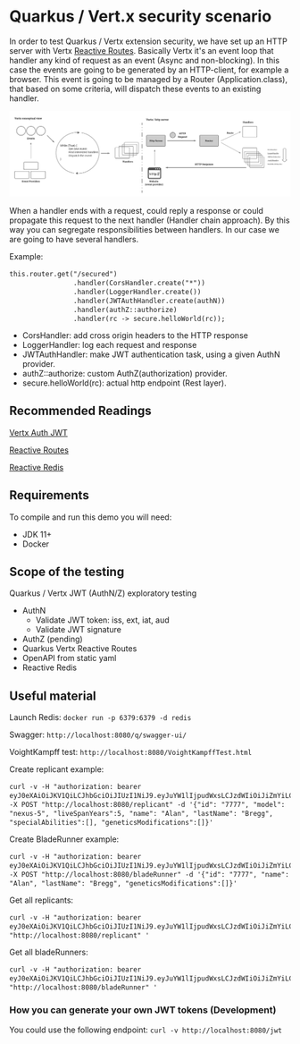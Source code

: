 # Quarkus  / Vert.x security scenario  

In order to test Quarkus / Vertx extension security, we have set up an HTTP server with Vertx [Reactive Routes](https://quarkus.io/guides/reactive-routes#using-the-vert-x-web-router).
Basically Vertx it's an event loop that handler any kind of request as an event (Async and non-blocking). In this case the events are going to be generated by an HTTP-client, for example a browser. 
This event is going to be managed by a Router (Application.class), that based on some criteria, will dispatch these events to an existing handler. 

![Vertx Diagram](docs/VertxConceptual.png)

When a handler ends with a request, could reply a response or could propagate this request to the next handler (Handler chain approach). By this way you can segregate responsibilities between handlers. 
In our case we are going to have several handlers. 

Example:

```
this.router.get("/secured")
                .handler(CorsHandler.create("*")) 
                .handler(LoggerHandler.create()) 
                .handler(JWTAuthHandler.create(authN)) 
                .handler(authZ::authorize) 
                .handler(rc -> secure.helloWorld(rc)); 
```

* CorsHandler: add cross origin headers to the HTTP response
* LoggerHandler: log each request and response
* JWTAuthHandler: make JWT authentication task, using a given AuthN provider.
* authZ::authorize: custom AuthZ(authorization) provider.
* secure.helloWorld(rc): actual http endpoint (Rest layer).

## Recommended Readings

[Vertx Auth JWT](https://vertx.io/docs/vertx-auth-jwt/java/)

[Reactive Routes](https://quarkus.io/guides/reactive-routes)

[Reactive Redis](https://quarkus.io/guides/redis)

## Requirements

To compile and run this demo you will need:

- JDK 11+
- Docker

## Scope of the testing

Quarkus / Vertx JWT (AuthN/Z) exploratory testing

* AuthN
    * Validate JWT token: iss, ext, iat, aud
    * Validate JWT signature
* AuthZ (pending)
* Quarkus Vertx Reactive Routes
* OpenAPI from static yaml
* Reactive Redis

## Useful material

Launch Redis: `docker run -p 6379:6379 -d redis`

Swagger: `http://localhost:8080/q/swagger-ui/`

VoightKampff test: `http://localhost:8080/VoightKampffTest.html`

Create replicant example: 
```
curl -v -H "authorization: bearer eyJ0eXAiOiJKV1QiLCJhbGciOiJIUzI1NiJ9.eyJuYW1lIjpudWxsLCJzdWIiOiJiZmYiLCJpc3MiOiJ2ZXJ0eEpXVEByZWRoYXQuY29tIiwiYXVkIjoidGhpcmRfcGFydHkiLCJncm91cHMiOlsiYWRtaW4iXSwiaWF0IjoxNjA5NzUzODI0LCJleHAiOjE2MDk3NTQ0MjR9.bTaFX4bMeGtms1DXirc_btqqlEF_R6mRS_5LvNuhCFg" -X POST "http://localhost:8080/replicant" -d '{"id": "7777", "model": "nexus-5", "liveSpanYears":5, "name": "Alan", "lastName": "Bregg", "specialAbilities":[], "geneticsModifications":[]}'
```

Create BladeRunner example:
```
curl -v -H "authorization: bearer eyJ0eXAiOiJKV1QiLCJhbGciOiJIUzI1NiJ9.eyJuYW1lIjpudWxsLCJzdWIiOiJiZmYiLCJpc3MiOiJ2ZXJ0eEpXVEByZWRoYXQuY29tIiwiYXVkIjoidGhpcmRfcGFydHkiLCJncm91cHMiOlsiYWRtaW4iXSwiaWF0IjoxNjA5NzUzODI0LCJleHAiOjE2MDk3NTQ0MjR9.bTaFX4bMeGtms1DXirc_btqqlEF_R6mRS_5LvNuhCFg" -X POST "http://localhost:8080/bladeRunner" -d '{"id": "7777", "name": "Alan", "lastName": "Bregg", "geneticsModifications":[]}'
```

Get all replicants:
```
curl -v -H "authorization: bearer eyJ0eXAiOiJKV1QiLCJhbGciOiJIUzI1NiJ9.eyJuYW1lIjpudWxsLCJzdWIiOiJiZmYiLCJpc3MiOiJ2ZXJ0eEpXVEByZWRoYXQuY29tIiwiYXVkIjoidGhpcmRfcGFydHkiLCJncm91cHMiOlsiYWRtaW4iXSwiaWF0IjoxNjA5NzUzODI0LCJleHAiOjE2MDk3NTQ0MjR9.bTaFX4bMeGtms1DXirc_btqqlEF_R6mRS_5LvNuhCFg" "http://localhost:8080/replicant" '
```

Get all bladeRunners:
```
curl -v -H "authorization: bearer eyJ0eXAiOiJKV1QiLCJhbGciOiJIUzI1NiJ9.eyJuYW1lIjpudWxsLCJzdWIiOiJiZmYiLCJpc3MiOiJ2ZXJ0eEpXVEByZWRoYXQuY29tIiwiYXVkIjoidGhpcmRfcGFydHkiLCJncm91cHMiOlsiYWRtaW4iXSwiaWF0IjoxNjA5NzUzODI0LCJleHAiOjE2MDk3NTQ0MjR9.bTaFX4bMeGtms1DXirc_btqqlEF_R6mRS_5LvNuhCFg" "http://localhost:8080/bladeRunner" '
```
 ### How you can generate your own JWT tokens (Development)
 
 You could use the following endpoint: `curl -v http://localhost:8080/jwt`
 
 
  
 

